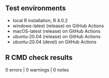 ## Test environments
* local R installation, R 4.0.2
* windows-latest (release) on GitHub Actions
* macOS-latest (release) on GitHub Actions
* ubuntu-20.04 (release) on GitHub Actions
* ubuntu-20.04 (devel) on GitHub Actions

## R CMD check results

0 errors | 0 warnings | 0 notes

